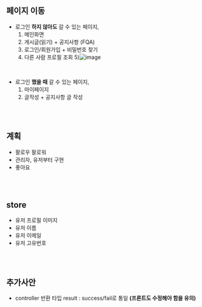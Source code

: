 ## 페이지 이동
 - 로그인 **하지 않아도** 갈 수 있는 페이지,
   1) 메인화면
   2) 게시글(읽기) + 공지사항 (FQA)
   3) 로그인/회원가입 + 비밀번호 찾기
   4) 다른 사람 프로필 조회
   5)![image](https://github.com/SSAFY10-Enjoy-Trip/document/assets/50069569/b2de70a3-7dc3-4b48-acd4-74618930ef05)

 <br>
 
 - 로그인 **했을 때** 갈 수 있는 페이지,
   1) 마이페이지
   2) 글작성 + 공지사항 글 작성

 <br> <br>
  
## 계획
 - 팔로우 팔로워
 - 관리자, 유저부터 구현
 - 좋아요

 <br> <br>
 
## store
  - 유저 프로필 이미지
  - 유저 이름
  - 유저 이메일
  - 유저 고유번호

 <br> <br>

## 추가사안
 - controller 반환 타입 result : success/fail로 통일 **(프론트도 수정해야 함을 유의)**
